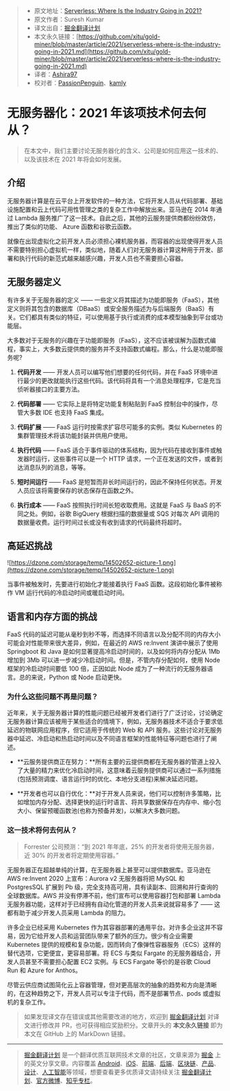 > * 原文地址：[Serverless: Where Is the Industry Going in 2021?](https://dzone.com/articles/serverless-where-is-the-industry-going-in-2021)
> * 原文作者：Suresh Kumar
> * 译文出自：[掘金翻译计划](https://github.com/xitu/gold-miner)
> * 本文永久链接：[https://github.com/xitu/gold-miner/blob/master/article/2021/serverless-where-is-the-industry-going-in-2021.md](https://github.com/xitu/gold-miner/blob/master/article/2021/serverless-where-is-the-industry-going-in-2021.md)
> * 译者：[Ashira97](https://github.com/Ashira97)
> * 校对者：[PassionPenguin](https://github.com/PassionPenguin)、[kamly](https://github.com/kamly)

# 无服务器化：2021 年该项技术何去何从？

> 在本文中，我们主要讨论无服务器化的含义、公司是如何应用这一技术的、以及该技术在 2021 年将会如何发展。

## 介绍

无服务器计算是在云平台上开发软件的一种方法，它将开发人员从代码部署、基础设施配置和云上代码可用性管理之类的复杂工作中解放出来。亚马逊在 2014 年通过 Lambda 服务推广了这一技术。自此之后，其他的云服务提供商都纷纷效仿，推出了类似的功能、 Azure 函数和谷歌云函数。

就像在出现虚拟化之前开发人员必须担心裸机服务器，而容器的出现使得开发人员不需要特别担心虚拟机一样，类似地，随着人们对无服务器计算这种用于开发、部署和执行代码的新范式越来越感兴趣，开发人员也不需要担心容器。

## 无服务器定义

有许多关于无服务器的定义 —— 一些定义将其描述为功能即服务（FaaS），其他定义则将其包含的数据库（DBaaS）或安全服务描述为与后端服务（BaaS）有关。它们都具有类似的特征，可以使用基于执行或消费的成本模型抽象到平台或功能层。

大多数对于无服务的兴趣在于功能即服务（FaaS），这不应该被误解为函数式编程，事实上，大多数云提供商的服务并不支持函数式编程。那么，什么是功能即服务呢?

1. **代码开发** —— 开发人员可以编写他们想要的任何代码，并在 FaaS 环境中进行最少的更改就能执行这些代码。该代码将具有一个消息处理程序，它是充当侦听器接口的主要方法。

2. **代码部署** —— 它实际上是将特定功能复制粘贴到 FaaS 控制台中的操作，尽管大多数 IDE 也支持 FaaS 集成。

3. **代码扩展** —— FaaS 运行时按需求扩容尽可能多的实例。类似 Kubernetes 的集群管理技术将该功能封装并供用户使用。

4. **执行代码** —— FaaS 适合于事件驱动的体系结构，因为代码在接收到事件或触发器时运行，这些事件可以是一个 HTTP 请求，一个正在发送的文件，或者到达消息队列的消息，等等。

5. **短时间运行** —— FaaS 是短暂而非长时间运行的，因此不保持任何状态。开发人员应该将需要保存的状态保存在函数之外。

6. **执行成本** —— FaaS 按照执行时间长短收取费用。这就是 FaaS 与 BaaS 的不同之处。例如，谷歌 BigQuery 根据扫描的数据量或 SQS 对每次 API 调用的数据量收费。运行时间过长或没有收到请求的代码最终将超时。

## 高延迟挑战

![https://dzone.com/storage/temp/14502652-picture-1.png](https://dzone.com/storage/temp/14502652-picture-1.png)

当事件被触发时，先要进行初始化才能接着执行 FaaS 函数。这段初始化事件被称作 VM 运行代码的冷启动时间或暖启动时间。

## 语言和内存方面的挑战

FaaS 代码的延迟可能从毫秒到秒不等，而选择不同语言以及分配不同的内存大小可能会对性能带来很大差异，例如，在最近的 AWS re:Invent 演讲中展示了使用 Springboot 和 Java 是如何显著提高冷启动时间的，以及如何将内存分配从 1Mb 增加到 3Mb 可以进一步减少冷启动时间。但是，不管内存分配如何，使用 Node 框架的冷启动时间要低 100 倍，正因如此 Node 成为了一种流行的无服务器语言。总的来说，Python 或 Node 启动更快。

### 为什么这些问题不再是问题？

近年来，关于无服务器计算的性能问题已经被开发者们进行了广泛讨论，讨论确定无服务器计算应该被用于某些适合的情境下，例如，无服务器技术不适合于要求低延迟的物联网应用程序，但它适用于传统的 Web 和 API 服务。这些讨论对无服务器中延迟、冷启动和热启动时间以及不同语言框架的性能特征等问题也进行了阐述。

- **云服务提供商正在努力：**所有主要的云提供商都在无服务器的管道上投入了大量的精力来优化冷启动时间，这意味着云服务提供商可以通过一系列措施(包括预测调度、语言运行时的优化、本地分支进程)来解决延迟问题。

- **开发者也可以自行优化：**对于开发人员来说，他们可以控制许多策略，比如增加内存分配、选择更快的运行时语言、将共享数据保存在内存中、缩小包大小、保留预暖函数池(也称为预备并发)，以解决大多数问题。

### 这一技术将何去何从？

> Forrester 公司预测：“到 2021 年年底，25% 的开发者将使用无服务器，近 30% 的开发者将定期使用容器。”

无服务器正在超越单纯的计算，在无服务器上甚至可以提供数据库。亚马逊在 AWS re:Invent 2020 上宣布：Aurora v2 无服务器将把 MySQL 和 PostgresSQL 扩展到 Pb 级，完全支持高可用，具有读副本、回溯和并行查询的全球数据库。AWS 并没有停滞不前，他们宣布可以使用容器打包和部署 Lambda 无服务器功能，这样对于已经拥有自动化管道的开发人员来说就容易多了 —— 这都有助于减少开发人员采用 Lambda 的阻力。

许多企业已经采用 Kubernetes 作为其容器部署的通用平台。对许多企业这并不容易，因为它给开发人员和运营团队带来了额外的压力。很少有企业需要 Kubernetes 提供的规模和复杂功能，因而转向了像弹性容器服务（ECS）这样的替代选项，它更便宜，更容易部署。将 ECS 与类似 Fargate 的无服务器结合，开发人员甚至不需要担心配置 EC2 实例。与 ECS Fargate 等价的是谷歌 Cloud Run 和 Azure for Anthos。

尽管云供应商试图简化云上容器管理，但对更高层次的抽象的趋势和方向是清晰的，在这种趋势之下，开发人员可以专注于代码，而不是部署节点、pods 或虚拟机的复杂工作。

> 如果发现译文存在错误或其他需要改进的地方，欢迎到 [掘金翻译计划](https://github.com/xitu/gold-miner) 对译文进行修改并 PR，也可获得相应奖励积分。文章开头的 **本文永久链接** 即为本文在 GitHub 上的 MarkDown 链接。

---

> [掘金翻译计划](https://github.com/xitu/gold-miner) 是一个翻译优质互联网技术文章的社区，文章来源为 [掘金](https://juejin.im) 上的英文分享文章。内容覆盖 [Android](https://github.com/xitu/gold-miner#android)、[iOS](https://github.com/xitu/gold-miner#ios)、[前端](https://github.com/xitu/gold-miner#前端)、[后端](https://github.com/xitu/gold-miner#后端)、[区块链](https://github.com/xitu/gold-miner#区块链)、[产品](https://github.com/xitu/gold-miner#产品)、[设计](https://github.com/xitu/gold-miner#设计)、[人工智能](https://github.com/xitu/gold-miner#人工智能)等领域，想要查看更多优质译文请持续关注 [掘金翻译计划](https://github.com/xitu/gold-miner)、[官方微博](http://weibo.com/juejinfanyi)、[知乎专栏](https://zhuanlan.zhihu.com/juejinfanyi)。

